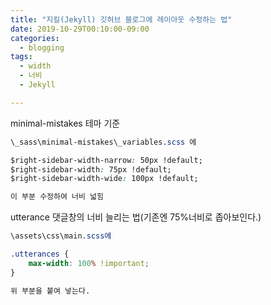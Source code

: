 ```yaml
---
title: "지킬(Jekyll) 깃허브 블로그에 레이아웃 수정하는 법"
date: 2019-10-29T00:10:00-09:00
categories: 
  - blogging
tags:
  - width
  - 너비
  - Jekyll

---
```


minimal-mistakes 테마 기준 

```css
\_sass\minimal-mistakes\_variables.scss 에

$right-sidebar-width-narrow: 50px !default;
$right-sidebar-width: 75px !default;
$right-sidebar-width-wide: 100px !default;

이 부분 수정하여 너비 넓힘
```

utterance 댓글창의 너비 늘리는 법(기존엔 75%너비로 좁아보인다.)

```css
\assets\css\main.scss에

.utterances {
    max-width: 100% !important;
}

위 부분을 붙여 넣는다.
```


